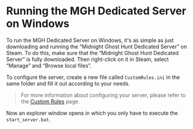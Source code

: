 ﻿# Running the MGH Dedicated Server on Windows

To run the MGH Dedicated Server on Windows, it's as simple as just downloading and running the “Midnight Ghost Hunt Dedicated Server” on Steam. To do this, make sure that the “Midnight Ghost Hunt Dedicated Server” is fully downloaded. Then right-click on it in Steam, select “Manage” and “Browse local files”.

To configure the server, create a new file called `CustomRules.ini` in the same folder and fill it out according to your needs.

> For more information about configuring your server, please refer to the [Custom Rules](../custom-rules/) page.


Now an explorer window opens in which you only have to execute the `start_server.bat`.